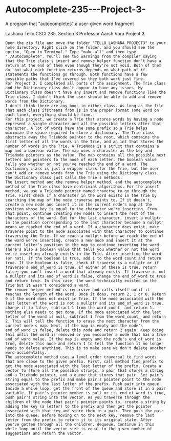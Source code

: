 # Autocomplete-235---Project-3-
A program that "autocompletes" a user-given word fragment

Lashana Tello
CSCI 235, Section 3
Professor Aarsh Vora
Project 3

	Open the zip file and move the folder "TELLO_LASHANA_PROJECT3" to your home directory. Right click on the folder, and you should see the option, "Open in Terminal." Type "make all" and then type "./Autocomplete". You'll see two warnings from the compiler saying that the Trie class's insert and remove helper function don't have a return at the end of them even though they're not void. Both of them do, but what each function returns depends on what path of if-statements the functions go through. Both functions have a few possible paths that I've covered so they both work just fine. 
	For Project 3, I completed all parts of the assignment. The Trie class and the Dictionary class don’t appear to have any issues. My Dictionary class doesn't have any insert and remove functions like the Trie class. I didn't think the user should be able to add and remove words from the Dictionary.
	I don't think there are any bugs in either class. As long as the file that each class ifstreams from is in the proper format (one word on each line), everything should be fine.
	For this project, we create a Trie that stores words by having a node represent a single character and all the possible letters after that character. A lot of words have the same prefix so a Trie helps minimize the space required to store a dictionary. The Trie class abstracts away the TrieNode pointer to the root, which contains the first letter of all the words in the Trie, and an int that stores the number of words in the Trie. A TrieNode is a struct that contains a map and a boolean value. The map uses a character as the key and TrieNode pointers as the value. The map contains all the possible next letters and pointers to the node of each letter. The boolean value tells you whether or not you've reached the end of a word. The Dictionary class is just a wrapper class for the Trie, but the user can't add or remove words from the Trie using the Dictionary class. The Dictionary class just calls the Trie's methods. 
	The insert method and the remove helper method, and the autocomplete method of the Trie class have nontrivial algorithms. For the insert method, we use a TrieNode pointer named traverse to go through the Trie. First check if a character in the word exists in the Trie by searching the map of the node traverse points to. If it doesn't, create a new node and insert it in the current node's map at the position whose key is equal to the character we're inserting. From that point, continue creating new nodes to insert the rest of the characters of the word. But for the last character, insert a nullptr in the position corresponding to the last character because a nullptr means we reached the end of a word. If a character does exist, make traverse point to the node associated with that character to continue traversing the Trie. If we reach a nullptr before we reach the end of the word we're inserting, create a new node and insert it at the current letter's position in the map to continue inserting the word. There's also a boolean value that tells you whether or not the word we're inserting already exists in the Trie. After inserting the word (or not), if the boolean is true, add 1 to the word count and return true. If the boolean is false, check if traverse is a nullptr or if traverse's end_of_word is true. If either of these is true, return false; you can't insert a word that already exists. If traverse is not a nullptr and its end_of_word is false, change the end_of_word to true and return true. In this case, the word technically existed in the Trie but it wasn't considered a word. 
	The remove helper method is recursive and calls itself until it reaches the length of the word. Once it does, return 2, 1 or 0. Return 0 if the word does not exist in Trie. If the node associated with the last letter of the word is not a nullptr and its end_of_word is true, change it to false, subtract 1 from the word_count_ and return 1. Nothing else needs to get done. If the node associated with the last letter of the word is null, subtract 1 from the word_count_ and return 2. This will tell the function to erase the next character from the current node's map. Next, if the map is empty and the node's end_of_word is false, delete this node and return 2 again. Keep doing this until the word is removed or you encounter a node that has a true end_of_word value. If the map is empty and the node's end_of_word is true, delete this node and return 1 to tell the function it no longer needs to delete anything. This is to make sure we don't delete another word accidentally. 
	The autocomplete method uses a level order traversal to find words that are close to the given prefix. First, call method find_prefix to get the node associated with the last letter of the prefix. Create a vector to store all the possible strings, a pair that stores a string and a TrieNode pointer, and a queue that stores that pair. Set pair's string equal to the prefix and make pair's pointer point to the node associated with the last letter of the prefix. Push pair into queue. Inside a while loop, get the front of the queue and store it in a pair variable. If pair's pointer member is null or its end_of_word is true, push pair's string into the vector. As you traverse through the children of the node that pair's pointer points to, create a string by adding the key (a letter) to the prefix and then get the pointer associated with that key and store them in a pair. Then push the pair into the queue. Before moving on to the next key, remove the last letter from the prefix to return it to its original state. After you've gotten through all the children, dequeue. Continue in this while loop until the vector size is equal to the given number of suggestions and return the vector.
